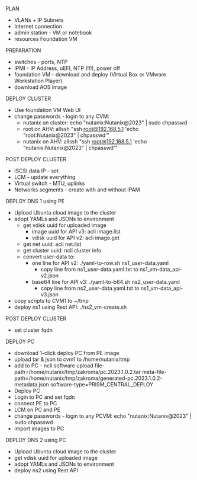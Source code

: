 PLAN
 - VLANs + IP Subnets
 - Internet connection
 - admin station - VM or notebook
 - resources Foundation VM

 PREPARATION
 - switches - ports, NTP
 - IPMI - IP Address, uEFI, NTP (!!!), power off
 - foundation VM - download and deploy (Virtual Box or VMware Workstation Player)
 - download AOS image

DEPLOY CLUSTER
 - Use foundation VM Web UI
 - change passwords - login to any CVM:
   - nutanix on cluster:  echo "nutanix:Nutanix@2023" | sudo chpasswd
   - root on AHV:         allssh "ssh root@192.168.5.1 'echo \"root:Nutanix@2023\" | chpasswd'"
   - nutanix on AHV:      allssh "ssh root@192.168.5.1 'echo \"nutanix:Nutanix@2023\" | chpasswd'"

POST DEPLOY CLUSTER
 - iSCSI data IP - set
 - LCM - update everything
 - Virtual switch - MTU, uplinks
 - Networks segments - create with and without IPAM

DEPLOY DNS 1 using PE
 - Upload Ubuntu cloud image to the cluster
 - adopt YAMLs and JSONs to environment
    - get vdisk uuid for uploaded image
      - image uuid for API v3: acli image.list
      - vdisk uuid for API v2: acli image.get <image uuid>
    - get net uuid: acli net.list
    - get cluster uuid: ncli cluster info
    - convert user-data to:
      - one line    for API v2: ./yaml-to-row.sh ns1_user-data.yaml
        - copy line from ns1_user-data.yaml.txt to ns1_vm-data_api-v2.json
      - base64 line for API v3: ./yaml-to-b64.sh ns2_user-data.yaml
        - copy line from ns2_user-data.yaml.txt to ns1_vm-data_api-v3.json
 - copy scripts to CVM1 to ~/tmp
 - deploy ns1 using Rest API: ./ns2_vm-create.sh

POST DEPLOY CLUSTER
 - set cluster fqdn

DEPLOY PC
 - download 1-click deploy PC from PE image
 - upload tar & json to cvm1 to /home/nutanix/tmp
 - add to PC -  ncli software upload file-path=/home/nutanix/tmp/zakroma/pc.2023.1.0.2.tar meta-file-path=/home/nutanix/tmp/zakroma/generated-pc.2023.1.0.2-metadata.json  software-type=PRISM_CENTRAL_DEPLOY
 - Deploy PC
 - Login to PC and set fqdn
 - connect PE to PC
 - LCM on PC and PE
 - change passwords - login to any PCVM: echo "nutanix:Nutanix@2023" | sudo chpasswd
 - import images to PC


DEPLOY DNS 2 using PC
 - Upload Ubuntu cloud image to the cluster
 - get vdisk uuid for uploaded image
 - adopt YAMLs and JSONs to environment
 - deploy ns2 using Rest API
